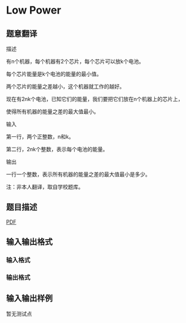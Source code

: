 # Low Power

## 题意翻译

描述

有n个机器，每个机器有2个芯片，每个芯片可以放k个电池。

每个芯片能量是k个电池的能量的最小值。

两个芯片的能量之差越小，这个机器就工作的越好。

现在有2nk个电池，已知它们的能量，我们要把它们放在n个机器上的芯片上，

使得所有机器的能量之差的最大值最小。

输入

第一行，两个正整数，n和k。

第二行，2nk个整数，表示每个电池的能量。

输出

一行一个整数，表示所有机器的能量之差的最大值最小是多少。

注：非本人翻译，取自学校题库。

## 题目描述

[problemUrl]: https://uva.onlinejudge.org/index.php?option=com_onlinejudge&Itemid=8&category=448&page=show_problem&problem=4369

[PDF](https://uva.onlinejudge.org/external/15/p1577.pdf)

## 输入输出格式

### 输入格式

### 输出格式

## 输入输出样例

暂无测试点

